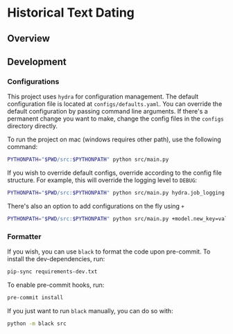 # Historical Text Dating 



## Overview 


## Development 

### Configurations 
This project uses `hydra` for configuration management. The default configuration file is located at `configs/defaults.yaml`.
You can override the default configuration by passing command line arguments. 
If there's a permanent change you want to make, change the config files in the `configs` directory directly.

To run the project on mac (windows requires other path), use the following command:
```bash
PYTHONPATH="$PWD/src:$PYTHONPATH" python src/main.py
```

If you wish to override default configs, override according to the config file structure. For example, this will override the logging level
to `DEBUG`:

```bash
PYTHONPATH="$PWD/src:$PYTHONPATH" python src/main.py hydra.job_logging.root.level=DEBUG
```
There's also an option to add configurations on the fly using `+`
```bash
PYTHONPATH="$PWD/src:$PYTHONPATH" python src/main.py +model.new_key=value
````

### Formatter 
If you wish, you can use `black` to format the code upon pre-commit. 
To install the dev-dependencies, run:
```bash
pip-sync requirements-dev.txt
```

To enable pre-commit hooks, run:
```bash
pre-commit install
```

If you just want to run `black` manually, you can do so with:
```bash
python -m black src
```


